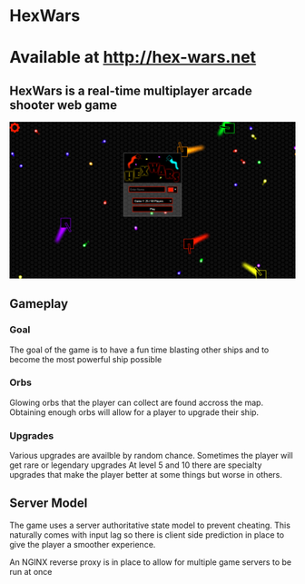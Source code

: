 # HexWars
# Available at http://hex-wars.net
## HexWars is a real-time multiplayer arcade shooter web game
![Main Menu Screen](/public/images/main_menu_preview.png)

## Gameplay
### Goal
The goal of the game is to have a fun time blasting other ships
and to become the most powerful ship possible

### Orbs
Glowing orbs that the player can collect are found accross the map. 
Obtaining enough orbs will allow for a player to upgrade their ship.

### Upgrades
Various upgrades are availble by random chance. Sometimes the player will get rare or legendary upgrades
At level 5 and 10 there are specialty upgrades that make the player better at some things but worse in others.

## Server Model
The game uses a server authoritative state model to prevent cheating.
This naturally comes with input lag so there is client side prediction in place to give the
player a smoother experience.

An NGINX reverse proxy is in place to allow for multiple game servers to be run at once

